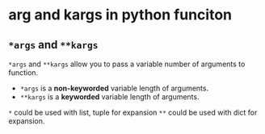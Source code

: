 # arg and kargs in python funciton
## `*args` and `**kargs`

`*args` and `**kargs` allow you to pass a variable number of arguments to function.

* `*args` is a **non-keyworded**  variable length of arguments.
* `**kargs` is a **keyworded** variable length of arguments.

`*` could be used with list, tuple for expansion
`**` could be used with dict for expansion.
